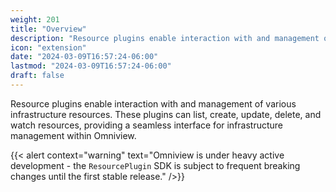 ```yaml
---
weight: 201
title: "Overview"
description: "Resource plugins enable interaction with and management of various infrastructure resources."
icon: "extension"
date: "2024-03-09T16:57:24-06:00"
lastmod: "2024-03-09T16:57:24-06:00"
draft: false
---
```


Resource plugins enable interaction with and management of various infrastructure resources. These plugins can list, create, update, delete, and watch resources, providing a seamless interface for infrastructure management within Omniview.

{{< alert context="warning" text="Omniview is under heavy active development - the `ResourcePlugin` SDK is subject to frequent breaking changes until the first stable release." />}}
